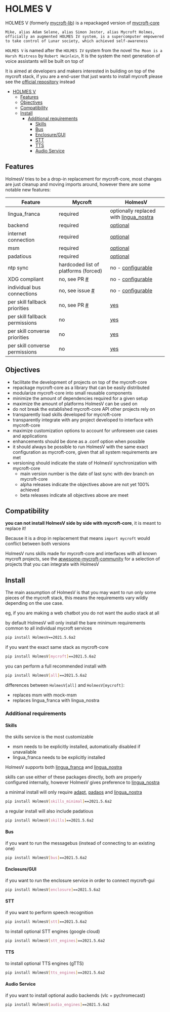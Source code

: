# HOLMES V

HOLMES V (formerly [mycroft-lib](https://mycroft.ai/trademark/)) is a repackaged version of [mycroft-core](https://github.com/MycroftAI/mycroft-core/)

`Mike, alias Adam Selene, alias Simon Jester, alias Mycroft Holmes, officially an augmented HOLMES IV system, is a supercomputer empowered to take control of Lunar society, which achieved self-awareness`

`HOLMES V` is named after the `HOLMES IV` system from the novel `The Moon is a Harsh Mistress` by `Robert Heinlein`, It is the system the next generation of voice assistants will be built on top of

It is aimed at developers and makers interested in building on top of the mycroft stack, if you are a end-user that just wants to install mycroft please see the [official repository](https://github.com/MycroftAI/mycroft-core/) instead


- [HOLMES V](#holmes-v)
  * [Features](#features)
  * [Objectives](#objectives)
  * [Compatibility](#compatibility)
  * [Install](#install)
    + [Additional requirements](#additional-requirements)
      - [Skills](#skills)
      - [Bus](#bus)
      - [Enclosure/GUI](#enclosure-gui)
      - [STT](#stt)
      - [TTS](#tts)
      - [Audio Service](#audio-service)
      
  
## Features

HolmesV tries to be a drop-in replacement for mycroft-core, most changes are just cleanup and moving imports around, however there are some notable new features:

| Feature                               | Mycroft                              | HolmesV                                |
|---------------------------------------|--------------------------------------|----------------------------------------|
| lingua_franca                         | required                             | optionally replaced with [lingua_nostra](https://github.com/HelloChatterbox/lingua-nostra) |
| backend                               | required                             | [optional](https://github.com/HelloChatterbox/HolmesV/blob/dev/mycroft/configuration/mycroft.conf#L148)                               |
| internet connection                   | required                             | [optional](https://github.com/HelloChatterbox/HolmesV/blob/dev/mycroft/configuration/mycroft.conf#L103)                               |
| msm                                   | required                             | [optional](https://github.com/HelloChatterbox/HolmesV/blob/dev/mycroft/skills/msm_wrapper.py#L100)                               |
| padatious                             | required                             | [optional](https://github.com/HelloChatterbox/HolmesV/blob/dev/mycroft/configuration/mycroft.conf#L353)                               |
| ntp sync                              | hardcoded list of platforms (forced) | no - [configurable](https://github.com/HelloChatterbox/HolmesV/blob/dev/mycroft/configuration/mycroft.conf#L269)                    |
| XDG compliant                         | no, see PR [#](https://github.com/MycroftAI/mycroft-core/pull/2794)                         | no - [configurable](https://github.com/HelloChatterbox/HolmesV/blob/dev/mycroft/configuration/mycroft.conf#L95)                     |
| individual bus connections            | no, see issue [#](https://github.com/MycroftAI/mycroft-core/issues/2905)                      | no - [configurable](https://github.com/HelloChatterbox/HolmesV/blob/dev/mycroft/configuration/mycroft.conf#L159)                      |
| per skill fallback priorities         | no, see PR [#](https://github.com/MycroftAI/mycroft-core/pull/987)                         | [yes](https://github.com/HelloChatterbox/HolmesV/blob/dev/mycroft/configuration/mycroft.conf#L134)                                    |
| per skill fallback permissions        | no                                   | [yes](https://github.com/HelloChatterbox/HolmesV/commit/b42bd449bb87d567a6d17c836a2d77be60783a9c)                                    |
| per skill converse priorities         | no                                   | [yes]()                                    |
| per skill converse permissions        | no                                   | [yes](https://github.com/HelloChatterbox/HolmesV/commit/b42bd449bb87d567a6d17c836a2d77be60783a9c)                                    |


## Objectives

- facilitate the development of projects on top of the mycroft-core
- repackage mycroft-core as a library that can be easily distributed
- modularize mycroft-core into small reusable components
- minimize the amount of dependencies required for a given setup
- maximize the amount of platforms HolmesV can be used on
- do not break the established mycroft-core API other projects rely on
- transparently load skills developed for mycroft-core
- transparently integrate with any project developed to interface with mycroft-core
- maximize customization options to account for unforeseen use cases and applications
- enhancements should be done as a .conf option when possible
- it should always be possible to run HolmesV with the same exact configuration as mycroft-core, given that all system requirements are met
- versioning should indicate the state of HolmesV synchronization with mycroft-core
   - main version number is the date of last sync with dev branch on mycroft-core
   - alpha releases indicate the objectives above are not yet 100% achieved
   - beta releases indicate all objectives above are meet


## Compatibility

**you can not install HolmesV side by side with mycroft-core**, it is meant to replace it! 

Because it is a drop in replacement that means `import mycroft` would conflict between both versions

HolmesV runs skills made for mycroft-core and interfaces with all known mycroft projects, see the [æwesome-mycroft-community](https://github.com/ChanceNCounter/awesome-mycroft-community) for a selection of projects that you can integrate with HolmesV
 

## Install

The main assumption of HolmesV is that you may want to run only some pieces of the mycroft stack, this means the requirements vary wildly depending on the use case.

eg, if you are making a web chatbot you do not want the audio stack at all

by default HolmesV will only install the bare minimum requirements common to all individual mycroft services

```bash
pip install HolmesV==2021.5.6a2
```

if you want the exact same stack as mycroft-core
```bash
pip install HolmesV[mycroft]==2021.5.6a2
```

you can perform a full recommended install with
```bash
pip install HolmesV[all]==2021.5.6a2
```

differences between `HolmesV[all]` and `HolmesV[mycroft]`:
- replaces msm with mock-msm
- replaces lingua_franca with lingua_nostra


### Additional requirements

#### Skills

the skills service is the most customizable

- msm needs to be explicitly installed, automatically disabled if unavailable
- lingua_franca needs to be explicitly installed

HolmesV supports both [lingua_franca](https://github.com/MycroftAI/lingua-franca) and [lingua_nostra](https://github.com/HelloChatterbox/lingua-nostra)

skills can use either of these packages directly, both are properly configured internally, however HolmesV gives preference to [lingua_nostra](https://github.com/HelloChatterbox/lingua-nostra)

a minimal install will only require [adapt](https://github.com/MycroftAI/adapt), [padaos](https://github.com/MycroftAI/padaos) and [lingua_nostra](https://github.com/HelloChatterbox/lingua-nostra)

```bash
pip install HolmesV[skills_minimal]==2021.5.6a2
```

a regular install will also include padatious
```bash
pip install HolmesV[skills]==2021.5.6a2
```


#### Bus

if you want to run the messagebus (instead of connecting to an existing one)
```bash
pip install HolmesV[bus]==2021.5.6a2
```

#### Enclosure/GUI

if you want to run the enclosure service in order to connect mycroft-gui

```bash
pip install HolmesV[enclosure]==2021.5.6a2
```

#### STT

if you want to perform speech recognition
```bash
pip install HolmesV[stt]==2021.5.6a2
```

to install optional STT engines (google cloud)
```bash
pip install HolmesV[stt_engines]==2021.5.6a2
```

#### TTS
to install optional TTS engines (gTTS)
```bash
pip install HolmesV[tts_engines]==2021.5.6a2
```

#### Audio Service

if you want to install optional audio backends (vlc + pychromecast)
```bash
pip install HolmesV[audio_engines]==2021.5.6a2
```


